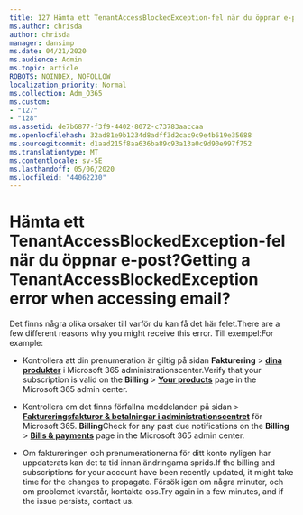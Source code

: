 ```yaml
---
title: 127 Hämta ett TenantAccessBlockedException-fel när du öppnar e-post?
ms.author: chrisda
author: chrisda
manager: dansimp
ms.date: 04/21/2020
ms.audience: Admin
ms.topic: article
ROBOTS: NOINDEX, NOFOLLOW
localization_priority: Normal
ms.collection: Adm_O365
ms.custom:
- "127"
- "128"
ms.assetid: de7b6877-f3f9-4402-8072-c73783aaccaa
ms.openlocfilehash: 32ad81e9b1234d8adff3d2cac9c9e4b619e35688
ms.sourcegitcommit: d1aad215f8aa636ba89c93a13a0c9d90e997f752
ms.translationtype: MT
ms.contentlocale: sv-SE
ms.lasthandoff: 05/06/2020
ms.locfileid: "44062230"
---
```

# <a name="getting-a-tenantaccessblockedexception-error-when-accessing-email"></a><span data-ttu-id="3a4b6-102">Hämta ett TenantAccessBlockedException-fel när du öppnar e-post?</span><span class="sxs-lookup"><span data-stu-id="3a4b6-102">Getting a TenantAccessBlockedException error when accessing email?</span></span>

<span data-ttu-id="3a4b6-103">Det finns några olika orsaker till varför du kan få det här felet.</span><span class="sxs-lookup"><span data-stu-id="3a4b6-103">There are a few different reasons why you might receive this error.</span></span> <span data-ttu-id="3a4b6-104">Till exempel:</span><span class="sxs-lookup"><span data-stu-id="3a4b6-104">For example:</span></span>

- <span data-ttu-id="3a4b6-105">Kontrollera att din prenumeration är giltig på sidan **Fakturering** \> **[dina produkter](https://portal.office.com/adminportal/home#/subscriptions)** i Microsoft 365 administrationscenter.</span><span class="sxs-lookup"><span data-stu-id="3a4b6-105">Verify that your subscription is valid on the **Billing** \> **[Your products](https://portal.office.com/adminportal/home#/subscriptions)** page in the Microsoft 365 admin center.</span></span>

- <span data-ttu-id="3a4b6-106">Kontrollera om det finns förfallna meddelanden på sidan \> **[Faktureringsfakturor & betalningar i administrationscentret](https://portal.office.com/adminportal/home#/billoverview)** för Microsoft 365. **Billing**</span><span class="sxs-lookup"><span data-stu-id="3a4b6-106">Check for any past due notifications on the **Billing** \> **[Bills & payments](https://portal.office.com/adminportal/home#/billoverview)** page in the Microsoft 365 admin center.</span></span>

- <span data-ttu-id="3a4b6-107">Om faktureringen och prenumerationerna för ditt konto nyligen har uppdaterats kan det ta tid innan ändringarna sprids.</span><span class="sxs-lookup"><span data-stu-id="3a4b6-107">If the billing and subscriptions for your account have been recently updated, it might take time for the changes to propagate.</span></span> <span data-ttu-id="3a4b6-108">Försök igen om några minuter, och om problemet kvarstår, kontakta oss.</span><span class="sxs-lookup"><span data-stu-id="3a4b6-108">Try again in a few minutes, and if the issue persists, contact us.</span></span>
